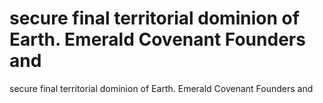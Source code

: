 # secure final territorial dominion of Earth. Emerald Covenant Founders and

secure final territorial dominion of Earth. Emerald Covenant Founders and